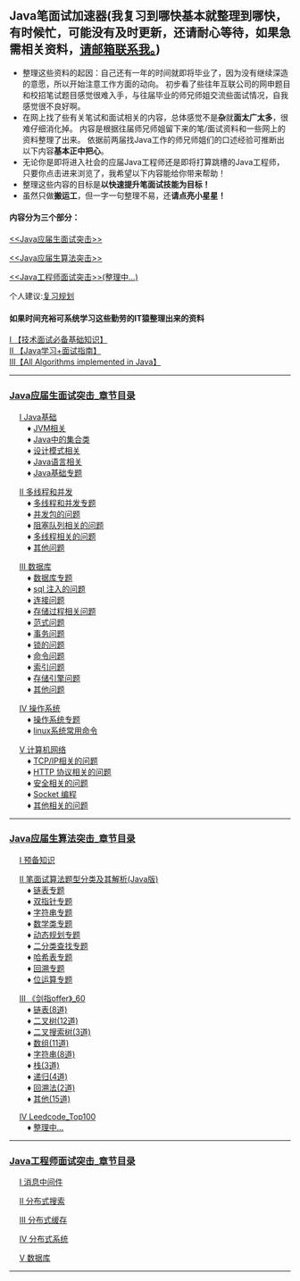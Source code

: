 ## Java笔面试加速器(我复习到哪快基本就整理到哪快，有时候忙，可能没有及时更新，还请耐心等待，如果急需相关资料，[请邮箱联系我。](./notes/待整理.md))
* 整理这些资料的起因：自己还有一年的时间就即将毕业了，因为没有继续深造的意愿，所以开始注意工作方面的动向。
  初步看了些往年互联公司的网申题目和校招笔试题目感觉很难入手，与往届毕业的师兄师姐交流些面试情况，自我感觉很不良好啊。
* 在网上找了些有关笔试和面试相关的内容，总体感觉不是**杂**就**面太广太多**，很难仔细消化掉。
  内容是根据往届师兄师姐留下来的笔/面试资料和一些网上的资料整理了出来。
  依据前两届找Java工作的师兄师姐们的口述经验可推断出以下内容**基本正中把心**。
* 无论你是即将进入社会的应届Java工程师还是即将打算跳槽的Java工程师，只要你点击进来浏览了，我希望以下内容能给你带来帮助！
* 整理这些内容的目标是**以快速提升笔面试技能为目标！**
* 虽然只做**搬运工**，但一字一句整理不易，还**请点亮小星星！**


#### 内容分为三个部分：
<a href="#1"><<Java应届生面试突击>></a> <br>

<a href="#2"><<Java应届生算法突击>></a> <br>

<a href="#3"><<Java工程师面试突击>>(整理中...)</a> <br>

个人建议:[复习规划](./notes/待整理.md)

#### 如果时间充裕可系统学习这些勤劳的IT猿整理出来的资料
[I  【技术面试必备基础知识】](https://github.com/CyC2018/CS-Notes) <br>
[II 【Java学习+面试指南】](https://github.com/Snailclimb/JavaGuide) <br>
[III【All Algorithms implemented in Java】](https://github.com/TheAlgorithms/Java) <br>

---

### <a href="./Java应届生面试突击_目录.md/#1">Java应届生面试突击_章节目录</a> <br>
&ensp;&ensp; <a href="./Java应届生面试突击_目录.md/#11">I Java基础</a> <br>
&ensp;&ensp;&ensp;&ensp; ♦ <a href="./Java应届生面试突击_目录.md/#111">JVM相关</a> <br>
&ensp;&ensp;&ensp;&ensp; ♦ <a href="./Java应届生面试突击_目录.md/#112">Java中的集合类</a> <br>
&ensp;&ensp;&ensp;&ensp; ♦ <a href="./Java应届生面试突击_目录.md/#113">设计模式相关</a> <br>
&ensp;&ensp;&ensp;&ensp; ♦ <a href="./Java应届生面试突击_目录.md/#114">Java语言相关</a> <br>
&ensp;&ensp;&ensp;&ensp; ♦ <a href="./Java应届生面试突击_目录.md/#115">Java基础专题</a> <br>

&ensp;&ensp; <a href="./Java应届生面试突击_目录.md/#12">II 多线程和并发</a> <br>
&ensp;&ensp;&ensp;&ensp; ♦ <a href="./Java应届生面试突击_目录.md/#121">多线程和并发专题</a> <br>
&ensp;&ensp;&ensp;&ensp; ♦ <a href="./Java应届生面试突击_目录.md/#122">并发包的问题</a> <br>
&ensp;&ensp;&ensp;&ensp; ♦ <a href="./Java应届生面试突击_目录.md/#123">阻塞队列相关的问题</a> <br>
&ensp;&ensp;&ensp;&ensp; ♦ <a href="./Java应届生面试突击_目录.md/#124">多线程相关的问题</a> <br>
&ensp;&ensp;&ensp;&ensp; ♦ <a href="./Java应届生面试突击_目录.md/#125">其他问题</a> <br>

&ensp;&ensp;  <a href="./Java应届生面试突击_目录.md/#13">III 数据库</a> <br>
&ensp;&ensp;&ensp;&ensp; ♦ <a href="./Java应届生面试突击_目录.md/#131">数据库专题</a> <br>
&ensp;&ensp;&ensp;&ensp; ♦ <a href="./Java应届生面试突击_目录.md/#132">sql 注入的问题</a> <br>
&ensp;&ensp;&ensp;&ensp; ♦ <a href="./Java应届生面试突击_目录.md/#133">连接问题</a> <br>
&ensp;&ensp;&ensp;&ensp; ♦ <a href="./Java应届生面试突击_目录.md/#134">存储过程相关问题</a> <br>
&ensp;&ensp;&ensp;&ensp; ♦ <a href="./Java应届生面试突击_目录.md/#135">范式问题</a> <br>
&ensp;&ensp;&ensp;&ensp; ♦ <a href="./Java应届生面试突击_目录.md/#136">事务问题</a> <br>
&ensp;&ensp;&ensp;&ensp; ♦ <a href="./Java应届生面试突击_目录.md/#137">锁的问题</a> <br>
&ensp;&ensp;&ensp;&ensp; ♦ <a href="./Java应届生面试突击_目录.md/#138">命令问题</a> <br>
&ensp;&ensp;&ensp;&ensp; ♦ <a href="./Java应届生面试突击_目录.md/#139">索引问题</a> <br>
&ensp;&ensp;&ensp;&ensp; ♦ <a href="./Java应届生面试突击_目录.md/#1310">存储引擎问题</a> <br>
&ensp;&ensp;&ensp;&ensp; ♦ <a href="./Java应届生面试突击_目录.md/#1311">其他问题</a> <br>

&ensp;&ensp;  <a href="./Java应届生面试突击_目录.md/#14">IV 操作系统</a> <br> 
&ensp;&ensp;&ensp;&ensp; ♦ <a href="./Java应届生面试突击_目录.md/#141">操作系统专题</a> <br>
&ensp;&ensp;&ensp;&ensp; ♦ <a href="./Java应届生面试突击_目录.md/#142">linux系统常用命令</a> <br>

&ensp;&ensp;  <a href="./Java应届生面试突击_目录.md/#15">V 计算机网络</a> <br>
&ensp;&ensp;&ensp;&ensp; ♦ <a href="./Java应届生面试突击_目录.md/#151">TCP/IP相关的问题</a> <br>
&ensp;&ensp;&ensp;&ensp; ♦ <a href="./Java应届生面试突击_目录.md/#152">HTTP 协议相关的问题</a> <br>
&ensp;&ensp;&ensp;&ensp; ♦ <a href="./Java应届生面试突击_目录.md/#153">安全相关的问题</a> <br>
&ensp;&ensp;&ensp;&ensp; ♦ <a href="./Java应届生面试突击_目录.md/#154">Socket 编程</a> <br>
&ensp;&ensp;&ensp;&ensp; ♦ <a href="./Java应届生面试突击_目录.md/#155">其他相关的问题</a> <br>


---

### <a href="./Java应届生算法突击_目录.md/#2">Java应届生算法突击_章节目录</a> <br>

&ensp;&ensp;  <a href="./Java应届生算法突击_目录.md/#21">I 预备知识</a> <br> 

&ensp;&ensp;  <a href="./Java应届生算法突击_目录.md/#21">II 笔面试算法题型分类及其解析(Java版)</a> <br> 
&ensp;&ensp;&ensp;&ensp; ♦ <a href="./Java应届生算法突击_目录.md/#211">链表专题</a> <br>
&ensp;&ensp;&ensp;&ensp; ♦ <a href="./Java应届生算法突击_目录.md/#212">双指针专题</a> <br>
&ensp;&ensp;&ensp;&ensp; ♦ <a href="./Java应届生算法突击_目录.md/#213">字符串专题</a> <br>
&ensp;&ensp;&ensp;&ensp; ♦ <a href="./Java应届生算法突击_目录.md/#214">数学类专题</a> <br>
&ensp;&ensp;&ensp;&ensp; ♦ <a href="./Java应届生算法突击_目录.md/#215">动态规划专题</a> <br>
&ensp;&ensp;&ensp;&ensp; ♦ <a href="./Java应届生算法突击_目录.md/#216">二分类查找专题</a> <br>
&ensp;&ensp;&ensp;&ensp; ♦ <a href="./Java应届生算法突击_目录.md/#217">哈希表专题</a> <br>
&ensp;&ensp;&ensp;&ensp; ♦ <a href="./Java应届生算法突击_目录.md/#218">回溯专题</a> <br>
&ensp;&ensp;&ensp;&ensp; ♦ <a href="./Java应届生算法突击_目录.md/#219">位运算专题</a> <br>

&ensp;&ensp;  <a href="./Java应届生算法突击_目录.md/#22">III 《剑指offer》_60</a> <br> 
&ensp;&ensp;&ensp;&ensp; ♦ <a href="./Java应届生算法突击_目录.md#221">链表(8道)</a> <br>
&ensp;&ensp;&ensp;&ensp; ♦ <a href="./Java应届生算法突击_目录.md#222">二叉树(12道)</a> <br>
&ensp;&ensp;&ensp;&ensp; ♦ <a href="./Java应届生算法突击_目录.md#223">二叉搜索树(3道)</a> <br>
&ensp;&ensp;&ensp;&ensp; ♦ <a href="./Java应届生算法突击_目录.md#224">数组(11道)</a> <br>
&ensp;&ensp;&ensp;&ensp; ♦ <a href="./Java应届生算法突击_目录.md#225">字符串(8道)</a> <br>
&ensp;&ensp;&ensp;&ensp; ♦ <a href="./Java应届生算法突击_目录.md#226">栈(3道)</a> <br>
&ensp;&ensp;&ensp;&ensp; ♦ <a href="./Java应届生算法突击_目录.md#227">递归(4道)</a> <br>
&ensp;&ensp;&ensp;&ensp; ♦ <a href="./Java应届生算法突击_目录.md#228">回溯法(2道)</a> <br>
&ensp;&ensp;&ensp;&ensp; ♦ <a href="./Java应届生算法突击_目录.md#229">其他(15道)</a> <br>

&ensp;&ensp;  <a href="./Java应届生算法突击_目录.md/#23">IV Leedcode_Top100</a> <br> 
&ensp;&ensp;&ensp;&ensp; ♦ <a href="./Java应届生算法突击_目录.md#231">整理中...</a> <br>

---

### <a href="./Java工程师面试突击_目录.md/#3">Java工程师面试突击_章节目录</a> <br>

&ensp;&ensp;  <a href="./Java工程师面试突击_目录.md/#31">I 消息中间件</a> <br>

&ensp;&ensp;  <a href="./Java工程师面试突击_目录.md/#32">II 分布式搜索</a> <br>

&ensp;&ensp;  <a href="./Java工程师面试突击_目录.md/#33">III 分布式缓存</a> <br>

&ensp;&ensp;  <a href="./Java工程师面试突击_目录.md/#34">IV 分布式系统</a> <br>

&ensp;&ensp;  <a href="./Java工程师面试突击_目录.md/#35">V 数据库</a> <br>

---






